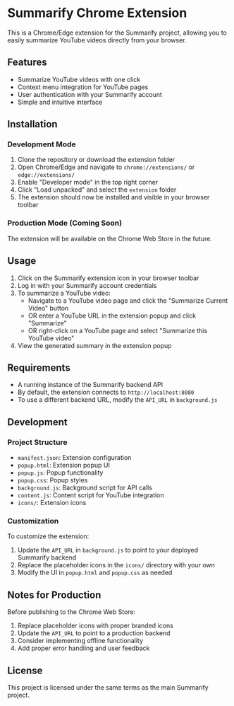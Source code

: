 # Summarify Chrome Extension

This is a Chrome/Edge extension for the Summarify project, allowing you to easily summarize YouTube videos directly from your browser.

## Features

- Summarize YouTube videos with one click
- Context menu integration for YouTube pages
- User authentication with your Summarify account
- Simple and intuitive interface

## Installation

### Development Mode

1. Clone the repository or download the extension folder
2. Open Chrome/Edge and navigate to `chrome://extensions/` or `edge://extensions/`
3. Enable "Developer mode" in the top right corner
4. Click "Load unpacked" and select the `extension` folder
5. The extension should now be installed and visible in your browser toolbar

### Production Mode (Coming Soon)

The extension will be available on the Chrome Web Store in the future.

## Usage

1. Click on the Summarify extension icon in your browser toolbar
2. Log in with your Summarify account credentials
3. To summarize a YouTube video:
   - Navigate to a YouTube video page and click the "Summarize Current Video" button
   - OR enter a YouTube URL in the extension popup and click "Summarize"
   - OR right-click on a YouTube page and select "Summarize this YouTube video"
4. View the generated summary in the extension popup

## Requirements

- A running instance of the Summarify backend API
- By default, the extension connects to `http://localhost:8080`
- To use a different backend URL, modify the `API_URL` in `background.js`

## Development

### Project Structure

- `manifest.json`: Extension configuration
- `popup.html`: Extension popup UI
- `popup.js`: Popup functionality
- `popup.css`: Popup styles
- `background.js`: Background script for API calls
- `content.js`: Content script for YouTube integration
- `icons/`: Extension icons

### Customization

To customize the extension:

1. Update the `API_URL` in `background.js` to point to your deployed Summarify backend
2. Replace the placeholder icons in the `icons/` directory with your own
3. Modify the UI in `popup.html` and `popup.css` as needed

## Notes for Production

Before publishing to the Chrome Web Store:

1. Replace placeholder icons with proper branded icons
2. Update the `API_URL` to point to a production backend
3. Consider implementing offline functionality
4. Add proper error handling and user feedback

## License

This project is licensed under the same terms as the main Summarify project.
